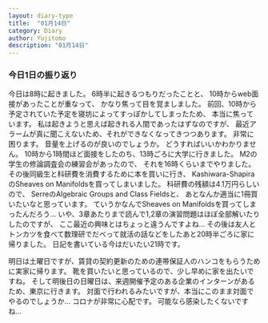 ```yaml
---
layout: diary-type
title:  "01月14日"
category: Diary
author: Yujitomo
description: "01月14日"
---
```



### 今日1日の振り返り

今日は8時に起きました。
6時半に起きるつもりだったことと、
10時からweb面接があったことが重なって、
かなり焦って目を覚ましました。
前回、10時から予定されていた予定を寝坊によってすっぽかしてしまったため、
本当に焦っています。
私は起きようと思えば起きれる人間であったはずなのですが、
最近アラームが真に聞こえないため、それができなくなってきつつあります。
非常に困ります。
音量を上げるのが良いのでしょうか。
どうすればいいかわかりません。
10時から1時間ほど面接をしたのち、13時ごろに大学に行きました。
M2の学生の修論調査会の練習会があったので、
それを16時くらいまでやりました。
その後同級生と科研費を消費するために本を買いに行き、
Kashiwara-ShapiraのSheaves on Manifoldsを買ってしまいました。
科研費の残額は4.1万円らしいので、
SerreのAlgebraic Groups and Class Fieldsと、
あとなんか適当に1冊買いたいなと思っています。
ていうかなんでSheaves on Manifoldsを買ってしまったんだろう...
いや、3章あたりまで読んで1,2章の演習問題はほぼ全部解いたりしたのですが、
ここ最近の興味とはちょっと違うんですよね...
その後は友人とトンカツを食べて数理研でだべって就活の話などをしたあと20時半ごろに家に帰りました。
日記を書いている今はだいたい21時です。

明日は土曜日ですが、賃貸の契約更新のための連帯保証人のハンコをもらうために実家に帰ります。
靴を買いたいと思っているので、少し早めに家を出たいですね。
そして明後日の日曜日は、来週開催予定のある企業のインターンがあるため、東京に行きます。
対面で行われるみたいですが、本当にこのまま対面でやるのでしょうか...
コロナが非常に心配です。
可能なら感染したくないですね...
